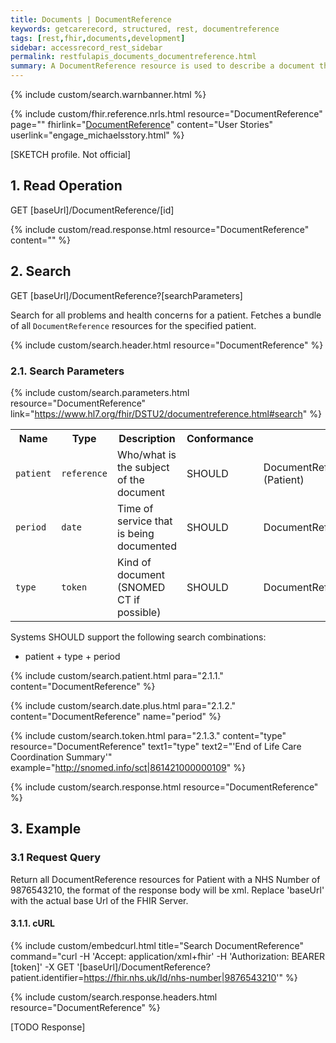 ```yaml
---
title: Documents | DocumentReference
keywords: getcarerecord, structured, rest, documentreference
tags: [rest,fhir,documents,development]
sidebar: accessrecord_rest_sidebar
permalink: restfulapis_documents_documentreference.html
summary: A DocumentReference resource is used to describe a document that is made available to a healthcare system. A document is some sequence of bytes that is identifiable, establishes its own context (e.g., what subject, author, etc. can be displayed to the user), and has defined update management. The DocumentReference resource can be used with any document format that has a recognized mime type and that conforms to this definition.
---
```

{% include custom/search.warnbanner.html %}

{% include custom/fhir.reference.nrls.html resource="DocumentReference" page="" fhirlink="[DocumentReference](https://www.hl7.org/fhir/DSTU2/documentreference.html)" content="User Stories" userlink="engage_michaelsstory.html" %}

[SKETCH profile. Not official]

## 1. Read Operation ##

<div markdown="span" class="alert alert-success" role="alert">
GET [baseUrl]/DocumentReference/[id]</div>

{% include custom/read.response.html resource="DocumentReference" content="" %}

## 2. Search ##

<div markdown="span" class="alert alert-success" role="alert">
GET [baseUrl]/DocumentReference?[searchParameters]</div>

Search for all problems and health concerns for a patient. Fetches a bundle of all `DocumentReference` resources for the specified patient.

{% include custom/search.header.html resource="DocumentReference" %}

### 2.1. Search Parameters ###

{% include custom/search.parameters.html resource="DocumentReference"     link="https://www.hl7.org/fhir/DSTU2/documentreference.html#search" %}

<table style="min-width:100%;width:100%">
<tr id="clinical">
    <th style="width:15%;">Name</th>
    <th style="width:15%;">Type</th>
    <th style="width:30%;">Description</th>
    <th style="width:5%;">Conformance</th>
    <th style="width:35%;">Path</th>
</tr>
<tr>
    <td><code class="highlighter-rouge">patient</code></td>
    <td><code class="highlighter-rouge">reference</code></td>
    <td>Who/what is the subject of the document</td>
    <td>SHOULD</td>
    <td>DocumentReference.subject<br>(Patient)</td>
</tr>
<tr>
    <td><code class="highlighter-rouge">period</code></td>
    <td><code class="highlighter-rouge">date</code></td>
    <td>Time of service that is being documented</td>
    <td>SHOULD</td>
    <td>DocumentReference.context.period</td>
</tr>
<tr>
    <td><code class="highlighter-rouge">type</code></td>
    <td><code class="highlighter-rouge">token</code></td>
    <td>Kind of document (SNOMED CT if possible)</td>
    <td>SHOULD</td>
    <td>DocumentReference.type</td>
</tr>
</table>

Systems SHOULD support the following search combinations:

* patient + type + period

{% include custom/search.patient.html para="2.1.1." content="DocumentReference" %}

{% include custom/search.date.plus.html para="2.1.2." content="DocumentReference" name="period" %}

{% include custom/search.token.html para="2.1.3." content="type" resource="DocumentReference" text1="type" text2="'End of Life Care Coordination Summary'" example="http://snomed.info/sct|861421000000109" %}


{% include custom/search.response.html resource="DocumentReference" %}

## 3. Example ##

### 3.1 Request Query ###

Return all DocumentReference resources for Patient with a NHS Number of 9876543210, the format of the response body will be xml. Replace 'baseUrl' with the actual base Url of the FHIR Server.

#### 3.1.1. cURL ####

{% include custom/embedcurl.html title="Search DocumentReference" command="curl -H 'Accept: application/xml+fhir' -H 'Authorization: BEARER [token]' -X GET  '[baseUrl]/DocumentReference?patient.identifier=https://fhir.nhs.uk/Id/nhs-number|9876543210'" %}

{% include custom/search.response.headers.html resource="DocumentReference" %}

[TODO Response]
